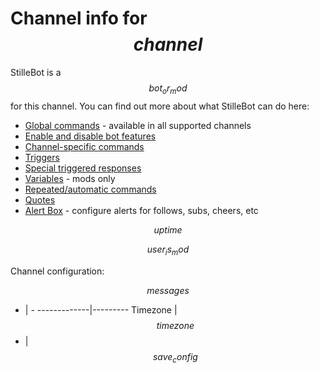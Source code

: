 # Channel info for $$channel$$

StilleBot is a $$bot_or_mod$$ for this channel. You can find out more about what
StilleBot can do here:

* [Global commands](https://rosuav.github.io/StilleBot/commands/) - available in
  all supported channels
* [Enable and disable bot features](features)
* [Channel-specific commands](commands)
* [Triggers](triggers)
* [Special triggered responses](specials)
* [Variables](variables) - mods only
* [Repeated/automatic commands](repeats)
* [Quotes](quotes)
* [Alert Box](alertbox) - configure alerts for follows, subs, cheers, etc

$$uptime$$

$$user_is_mod$$

Channel configuration:

$$messages$$

- | -
-------------|---------
Timezone     | $$timezone$$
- | $$save_config$$
